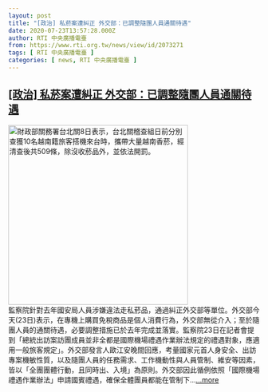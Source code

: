 ```yaml
---
layout: post
title: "[政治] 私菸案遭糾正 外交部：已調整隨團人員通關待遇"
date: 2020-07-23T13:57:28.000Z
author: RTI 中央廣播電臺
from: https://www.rti.org.tw/news/view/id/2073271
tags: [ RTI 中央廣播電臺 ]
categories: [ news, RTI 中央廣播電臺 ]
---
```

<!--1595512648000-->
[[政治] 私菸案遭糾正 外交部：已調整隨團人員通關待遇](https://www.rti.org.tw/news/view/id/2073271)
------

<div>
<img src="https://static.rti.org.tw/assets/thumbnails/2019/01/08/20190108000129M.jpg" width="360" alt="財政部關務署台北關8日表示，台北關稽查組日前分別查獲10名越南籍旅客搭機來台時，攜帶大量越南香菸，經清查後共509條，除沒收菸品外，並依法開罰。" title="財政部關務署台北關8日表示，台北關稽查組日前分別查獲10名越南籍旅客搭機來台時，攜帶大量越南香菸，經清查後共509條，除沒收菸品外，並依法開罰。"><br>監察院針對去年國安局人員涉嫌違法走私菸品，通過糾正外交部等單位。外交部今天(23日)表示，在專機上購買免稅商品是個人消費行為，外交部無從介入；至於隨團人員的通關待遇，必要調整措施已於去年完成並落實。監察院23日在記者會提到「總統出訪案訪團成員並非全都是國際機場禮遇作業辦法規定的禮遇對象，應適用一般旅客規定」。外交部發言人歐江安晚間回應，考量國家元首人身安全、出訪專案機敏性質，以及隨團人員的任務需求、工作機動性與人員管制、維安等因素，皆以「全團團體行動，且同時出、入境」為原則。外交部因此循例依照「國際機場禮遇作業辦法」申請國賓禮遇，確保全體團員都能在管制下...<a target="_blank" href="https://www.rti.org.tw/news/view/id/2073271">...more</a>
</div>
